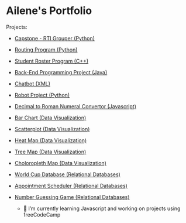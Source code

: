 # Ailene's Portfolio

Projects:
* [Capstone - RTI Grouper (Python)](https://github.com/ail-w-clark/capstone)
* [Routing Program (Python)](https://github.com/ail-w-clark/routing_program)
* [Student Roster Program (C++)](https://github.com/ail-w-clark/class_roster)
* [Back-End Programming Project (Java)](https://github.com/ail-w-clark/back_end)
* [Chatbot (XML)](https://github.com/ail-w-clark/chatbot)
* [Robot Project (Python)](https://github.com/ail-w-clark/robot_project)
* [Decimal to Roman Numeral Convertor (Javascript)](https://github.com/ail-w-clark/decimalToRoman)
* [Bar Chart (Data Visualization)](https://github.com/ail-w-clark/bar_chart)
* [Scatterplot (Data Visualization)](https://github.com/ail-w-clark/scatterplot)
* [Heat Map (Data Visualization)](https://github.com/ail-w-clark/heat_map)
* [Tree Map (Data Visualization)](https://github.com/ail-w-clark/tree_map)
* [Choloropleth Map (Data Visualization)](https://github.com/ail-w-clark/chloropleth_map)
* [World Cup Database (Relational Databases)](https://github.com/ail-w-clark/worldcup_DB)
* [Appointment Scheduler (Relational Databases)](https://github.com/ail-w-clark/appointment_scheduler)
* [Number Guessing Game (Relational Databases)](https://github.com/ail-w-clark/heat_map)

  - 🌱 I’m currently learning Javascript and working on projects using freeCodeCamp

<!--
**ail-w-clark/ail-w-clark** is a ✨ _special_ ✨ repository because its `README.md` (this file) appears on your GitHub profile.

Here are some ideas to get you started:

- 🔭 I’m currently working on ...
- 🌱 I’m currently learning ...
- 👯 I’m looking to collaborate on ...
- 🤔 I’m looking for help with ...
- 💬 Ask me about ...
- 📫 How to reach me: ...
- 😄 Pronouns: ...
- ⚡ Fun fact: ...
-->
